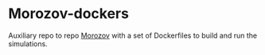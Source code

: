 # Morozov-dockers

Auxiliary repo to repo [Morozov](https://github.com/GrzegorzMika/Morozov) with a set of Dockerfiles to build and run the simulations.
